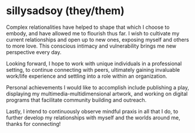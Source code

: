 # sillysadsoy (they/them)

Complex relationalities have helped to shape that which I choose to embody, and have allowed me to flourish thus far. I wish to cultivate my current relationships and open up to new ones, exposing myself and others to more love. This conscious intimacy and vulnerability brings me new perspective every day. 

Looking forward, I hope to work with unique individuals in a professional setting, to continue connecting with peers, ultimately gaining invaluable work/life experience and settling into a role within an organization. 

Personal achievements I would like to accomplish include publishing a play, displaying my multimedia-multidimensional artwork, and working on digital programs that facilitate community building and outreach. 

Lastly, I intend to continuously observe mindful praxis in all that I do, to further develop my relationships with myself and the worlds around me, thanks for connecting!

